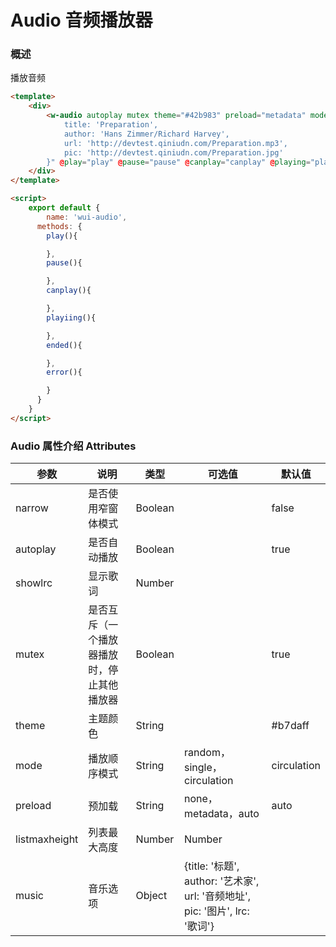 #  Audio 音频播放器

### 概述

播放音频

```html
<template>
    <div>
        <w-audio autoplay mutex theme="#42b983" preload="metadata" mode="circulation" :music="{
            title: 'Preparation',
            author: 'Hans Zimmer/Richard Harvey',
            url: 'http://devtest.qiniudn.com/Preparation.mp3',
            pic: 'http://devtest.qiniudn.com/Preparation.jpg'
        }" @play="play" @pause="pause" @canplay="canplay" @playing="playiing" @ended="ended" @error="error"></w-audio>
    </div>
</template>

<script>
    export default {
        name: 'wui-audio',
      methods: {
        play(){

        },
        pause(){

        },
        canplay(){

        },
        playiing(){

        },
        ended(){

        },
        error(){

        }
      }
    }
</script>

```

###  Audio 属性介绍 Attributes

| 参数           | 说明            | 类型       | 可选值      |   默认值   |
|---------------|-----------------|-----------|------------|-----------|
| narrow        | 是否使用窄窗体模式 | Boolean   |            |    false  |
| autoplay      | 是否自动播放      | Boolean   |            |    true   |
| showlrc       | 显示歌词         | Number  |            |           |
| mutex         | 是否互斥（一个播放器播放时，停止其他播放器 | Boolean  |     |  true |
| theme         | 主题颜色         | String    |            |  #b7daff  |
| mode          | 播放顺序模式      | String  | random，single，circulation | circulation |
| preload       | 预加载           | String  |   none，metadata，auto   | auto |
| listmaxheight | 列表最大高度      | Number  |   Number   |       |
| music         | 音乐选项         | Object  |   {title: '标题', author: '艺术家', url: '音频地址', pic: '图片', lrc: '歌词'}   |       |